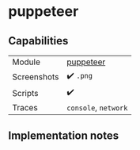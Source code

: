 # puppeteer

## Capabilities

|  |  |
|---|---|
| Module | [puppeteer](https://www.npmjs.com/package/puppeteer) |
| Screenshots | ✔️ `.png` |
| Scripts | ✔️ |
| Traces | `console`, `network` |

## Implementation notes
